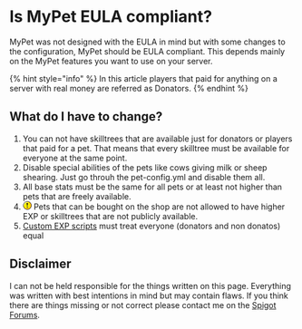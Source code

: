 # Is MyPet EULA compliant?

MyPet was not designed with the EULA in mind but with some changes to the configuration, MyPet should be EULA compliant. This depends mainly on the MyPet features you want to use on your server.

{% hint style="info" %}
In this article players that paid for anything on a server with real money are referred as Donators.
{% endhint %}

## What do I have to change?

1. You can not have skilltrees that are available just for donators or players that paid for a pet. That means that every skilltree must be available for everyone at the same point.
2. Disable special abilities of the pets like cows giving milk or sheep shearing. Just go throuh the pet-config.yml and disable them all.
3. All base stats must be the same for all pets or at least not higher than pets that are freely available.
4. ![$](../.gitbook/assets/exclaim.gif) Pets that can be bought on the shop are not allowed to have higher EXP or skilltrees that are not publicly available.
5. [Custom EXP scripts](https://wiki.mypet-plugin.de/experience) must treat everyone \(donators and non donatos\) equal

## Disclaimer

I can not be held responsible for the things written on this page. Everything was written with best intentions in mind but may contain flaws. If you think there are things missing or not correct please contact me on the [Spigot Forums](https://www.spigotmc.org/conversations/add?to=Keyle&title=EULA).

